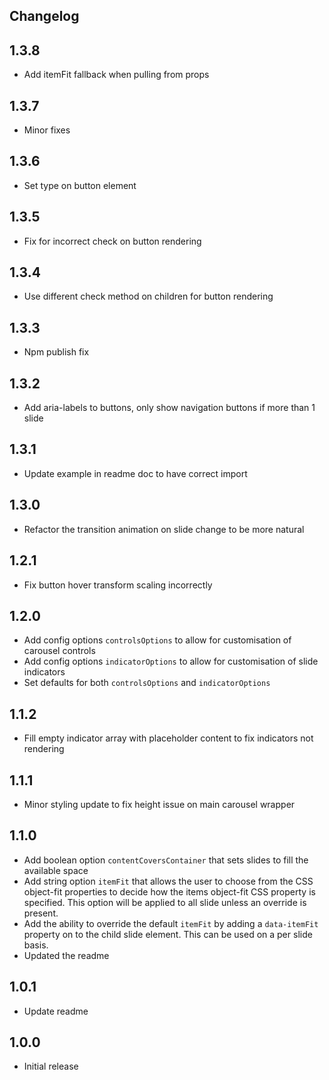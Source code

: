 ## Changelog

## 1.3.8

- Add itemFit fallback when pulling from props

## 1.3.7

- Minor fixes

## 1.3.6

- Set type on button element

## 1.3.5

- Fix for incorrect check on button rendering

## 1.3.4

- Use different check method on children for button rendering

## 1.3.3

- Npm publish fix

## 1.3.2

- Add aria-labels to buttons, only show navigation buttons if more than 1 slide

## 1.3.1

- Update example in readme doc to have correct import

## 1.3.0

- Refactor the transition animation on slide change to be more natural

## 1.2.1

- Fix button hover transform scaling incorrectly

## 1.2.0

- Add config options `controlsOptions` to allow for customisation of carousel controls
- Add config options `indicatorOptions` to allow for customisation of slide indicators
- Set defaults for both `controlsOptions` and `indicatorOptions`

## 1.1.2

- Fill empty indicator array with placeholder content to fix indicators not rendering

## 1.1.1

- Minor styling update to fix height issue on main carousel wrapper

## 1.1.0

- Add boolean option `contentCoversContainer` that sets slides to fill the available space
- Add string option `itemFit` that allows the user to choose from the CSS object-fit properties
  to decide how the items object-fit CSS property is specified. This option will be applied to
  all slide unless an override is present.
- Add the ability to override the default `itemFit` by adding a `data-itemFit` property on to the
  child slide element. This can be used on a per slide basis.
- Updated the readme

## 1.0.1

- Update readme

## 1.0.0

- Initial release

